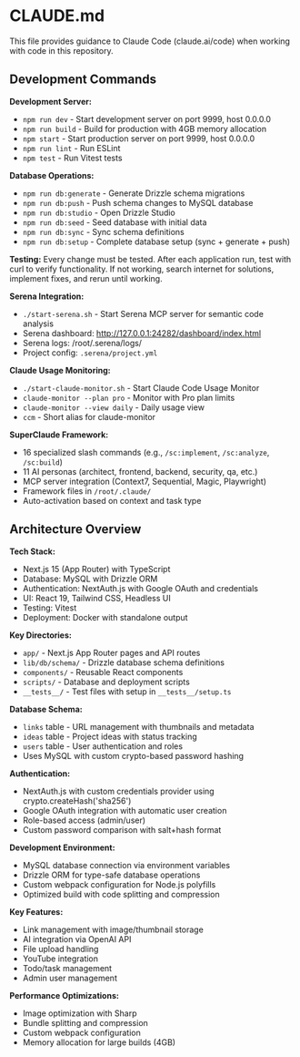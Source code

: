 # CLAUDE.md

This file provides guidance to Claude Code (claude.ai/code) when working with code in this repository.

## Development Commands

**Development Server:**
- `npm run dev` - Start development server on port 9999, host 0.0.0.0
- `npm run build` - Build for production with 4GB memory allocation
- `npm start` - Start production server on port 9999, host 0.0.0.0
- `npm run lint` - Run ESLint
- `npm test` - Run Vitest tests

**Database Operations:**
- `npm run db:generate` - Generate Drizzle schema migrations
- `npm run db:push` - Push schema changes to MySQL database
- `npm run db:studio` - Open Drizzle Studio
- `npm run db:seed` - Seed database with initial data
- `npm run db:sync` - Sync schema definitions
- `npm run db:setup` - Complete database setup (sync + generate + push)

**Testing:**
Every change must be tested. After each application run, test with curl to verify functionality. If not working, search internet for solutions, implement fixes, and rerun until working.

**Serena Integration:**
- `./start-serena.sh` - Start Serena MCP server for semantic code analysis
- Serena dashboard: http://127.0.0.1:24282/dashboard/index.html
- Serena logs: /root/.serena/logs/
- Project config: `.serena/project.yml`

**Claude Usage Monitoring:**
- `./start-claude-monitor.sh` - Start Claude Code Usage Monitor
- `claude-monitor --plan pro` - Monitor with Pro plan limits
- `claude-monitor --view daily` - Daily usage view
- `ccm` - Short alias for claude-monitor

**SuperClaude Framework:**
- 16 specialized slash commands (e.g., `/sc:implement`, `/sc:analyze`, `/sc:build`)
- 11 AI personas (architect, frontend, backend, security, qa, etc.)
- MCP server integration (Context7, Sequential, Magic, Playwright)
- Framework files in `/root/.claude/`
- Auto-activation based on context and task type

## Architecture Overview

**Tech Stack:**
- Next.js 15 (App Router) with TypeScript
- Database: MySQL with Drizzle ORM
- Authentication: NextAuth.js with Google OAuth and credentials
- UI: React 19, Tailwind CSS, Headless UI
- Testing: Vitest
- Deployment: Docker with standalone output

**Key Directories:**
- `app/` - Next.js App Router pages and API routes
- `lib/db/schema/` - Drizzle database schema definitions
- `components/` - Reusable React components
- `scripts/` - Database and deployment scripts
- `__tests__/` - Test files with setup in `__tests__/setup.ts`

**Database Schema:**
- `links` table - URL management with thumbnails and metadata
- `ideas` table - Project ideas with status tracking
- `users` table - User authentication and roles
- Uses MySQL with custom crypto-based password hashing

**Authentication:**
- NextAuth.js with custom credentials provider using crypto.createHash('sha256')
- Google OAuth integration with automatic user creation
- Role-based access (admin/user)
- Custom password comparison with salt+hash format

**Development Environment:**
- MySQL database connection via environment variables
- Drizzle ORM for type-safe database operations
- Custom webpack configuration for Node.js polyfills
- Optimized build with code splitting and compression

**Key Features:**
- Link management with image/thumbnail storage
- AI integration via OpenAI API
- File upload handling
- YouTube integration
- Todo/task management
- Admin user management

**Performance Optimizations:**
- Image optimization with Sharp
- Bundle splitting and compression
- Custom webpack configuration
- Memory allocation for large builds (4GB)